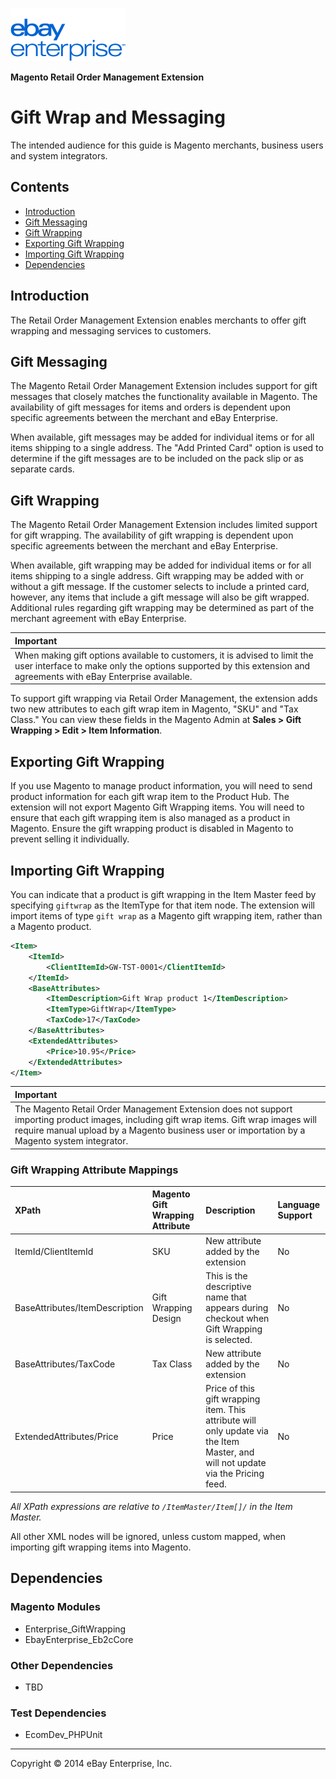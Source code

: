 ![ebay logo](../../../../../../docs/static/logo-vert.png)

**Magento Retail Order Management Extension**
# Gift Wrap and Messaging

The intended audience for this guide is Magento merchants, business users and system integrators.

## Contents

- [Introduction](#introduction)
- [Gift Messaging](#gift-messaging)
- [Gift Wrapping](#gift-wrapping)
- [Exporting Gift Wrapping](#exporting-gift-wrapping)
- [Importing Gift Wrapping](#importing-gift-wrapping)
- [Dependencies](#dependencies)

## Introduction

The Retail Order Management Extension enables merchants to offer gift wrapping and messaging services to customers.

## Gift Messaging

The Magento Retail Order Management Extension includes support for gift messages that closely matches the functionality available in Magento. The availability of gift messages for items and orders is dependent upon specific agreements between the merchant and eBay Enterprise.

When available, gift messages may be added for individual items or for all items shipping to a single address. The "Add Printed Card" option is used to determine if the gift messages are to be included on the pack slip or as separate cards.

## Gift Wrapping

The Magento Retail Order Management Extension includes limited support for gift wrapping. The availability of gift wrapping is dependent upon specific agreements between the merchant and eBay Enterprise.

When available, gift wrapping may be added for individual items or for all items shipping to a single address. Gift wrapping may be added with or without a gift message. If the customer selects to include a printed card, however, any items that include a gift message will also be gift wrapped. Additional rules regarding gift wrapping may be determined as part of the merchant agreement with eBay Enterprise.

| Important |
|:----------|
| When making gift options available to customers, it is advised to limit the user interface to make only the options supported by this extension and agreements with eBay Enterprise available. |

To support gift wrapping via Retail Order Management, the extension adds two new attributes to each gift wrap item in Magento, "SKU" and "Tax Class." You can view these fields in the Magento Admin at **Sales > Gift Wrapping > Edit > Item Information**.

## Exporting Gift Wrapping

If you use Magento to manage product information, you will need to send product information for each gift wrap item to the Product Hub. The extension will not export Magento Gift Wrapping items. You will need to ensure that each gift wrapping item is also managed as a product in Magento. Ensure the gift wrapping product is disabled in Magento to prevent selling it individually.

## Importing Gift Wrapping

You can indicate that a product is gift wrapping in the Item Master feed by specifying `giftwrap` as the ItemType for that item node. The extension will import items of type `gift wrap` as a Magento gift wrapping item, rather than a Magento product.

```xml
<Item>
	<ItemId>
		<ClientItemId>GW-TST-0001</ClientItemId>
	</ItemId>
	<BaseAttributes>
		<ItemDescription>Gift Wrap product 1</ItemDescription>
		<ItemType>GiftWrap</ItemType>
		<TaxCode>17</TaxCode>
	</BaseAttributes>
	<ExtendedAttributes>
		<Price>10.95</Price>
	</ExtendedAttributes>
</Item>
```

| Important |
|:----------|
| The Magento Retail Order Management Extension does not support importing product images, including gift wrap items. Gift wrap images will require manual upload by a Magento business user or importation by a Magento system integrator. |

### Gift Wrapping Attribute Mappings

| XPath | Magento Gift Wrapping Attribute | Description | Language Support |
|:------|:--------------------------------|:------------|:-----------------|
| ItemId/ClientItemId | SKU | New attribute added by the extension | No |
| BaseAttributes/ItemDescription | Gift Wrapping Design | This is the descriptive name that appears during checkout when Gift Wrapping is selected. | No |
| BaseAttributes/TaxCode | Tax Class | New attribute added by the extension | No |
| ExtendedAttributes/Price | Price | Price of this gift wrapping item. This attribute will only update via the Item Master, and will not update via the Pricing feed. | No |

*All XPath expressions are relative to `/ItemMaster/Item[]/` in the Item Master.*

All other XML nodes will be ignored, unless custom mapped, when importing gift wrapping items into Magento.

## Dependencies

### Magento Modules

- Enterprise_GiftWrapping
- EbayEnterprise_Eb2cCore

### Other Dependencies

- TBD

### Test Dependencies

- EcomDev_PHPUnit

- - -
Copyright © 2014 eBay Enterprise, Inc.
